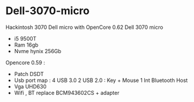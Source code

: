 # Dell-3070-micro
Hackintosh  3070 Dell micro with OpenCore 0.62
Dell 3070 micro 
- i5 9500T 
- Ram 16gb 
- Nvme hynix 256Gb

Opencore 0.59 :
- Patch DSDT 
- Usb port map : 
  4 USB 3.0 
  2 USB 2.0 : Key + Mouse
  1 Int Bluetooth Host
- Vga UHD630
- Wifi , BT replace BCM943602CS + adapter

